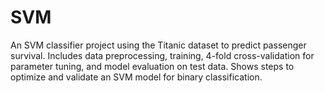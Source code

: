 # SVM
An SVM classifier project using the Titanic dataset to predict passenger survival. Includes data preprocessing, training, 4-fold cross-validation for parameter tuning, and model evaluation on test data. Shows steps to optimize and validate an SVM model for binary classification.
